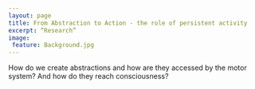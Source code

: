 ```yaml
---
layout: page
title: From Abstraction to Action - the role of persistent activity
excerpt: “Research”
image: 
 feature: Background.jpg
---
```


How do we create abstractions and how are they accessed by the motor system? And how do they reach consciousness?
